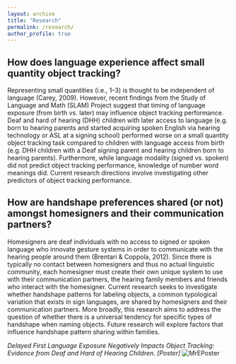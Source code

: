```yaml
---
layout: archive
title: "Research"
permalink: /research/
author_profile: true
---
```


## How does language experience affect small quantity object tracking?
Representing small quantities (i.e., 1–3) is thought to be independent of language (Carey, 2009). However, recent findings from  the Study of Language and Math (SLAM) Project suggest that timing of language exposure (from birth vs. later) may influence object tracking performance. Deaf and hard of hearing (DHH) children with later access to language (e.g. born to hearing parents and started acquiring spoken English via hearing technology or ASL at a signing school) performed worse on a small quantity object tracking task compared to children with language access from birth (e.g. DHH children with a Deaf signing parent and hearing children born to hearing parents). Furthermore, while language modality (signed vs. spoken) did not predict object tracking performance, knowledge of number word meanings did. Current research directions involve investigating other predictors of object tracking performance.

## How are handshape preferences shared (or not) amongst homesigners and their communication partners?
Homesigners are deaf individuals with no access to signed or spoken language who innovate gesture systems in order to communicate with the hearing people around them (Brentari & Coppola, 2012). Since there is typically no contact between homesigners and thus no actual linguistic community, each homesigner must create their own unique system to use with their communication partners, the hearing family members and friends who interact with the homesigner.  Current research seeks to investigate whether handshape patterns for labeling objects, a common typological variation that exists in sign languages, are shared by homesigners and their communication partners. More broadly, this research aims to address the question of whether there is a universal tendency for specific types of handshape when naming objects. Future research will explore factors that influence handshape pattern sharing within families.


<i>Delayed First Language Exposure Negatively Impacts Object Tracking: Evidence from Deaf and Hard of Hearing Children. [Poster]</i>
![MrEPoster](https://user-images.githubusercontent.com/56047880/110192759-215f7000-7dfe-11eb-9379-2260b9d9a27f.gif)
